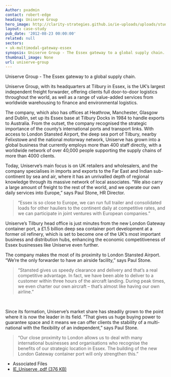 ```yaml
---
Author: pxadmin
contact: robert-edge
heading: Uniserve Group
hero_image: http://clarity-strategies.github.io/ie-uploads/uploads/studies/Uniserve_banner.jpg
layout: case-study
pub_date: '2012-08-23 00:00:00'
related: null
sectors:
- uk-multimodal-gateway-essex
synopsis: Uniserve Group - The Essex gateway to a global supply chain.
thumbnail_image: None
url: uniserve-group
---
```


<p>Uniserve Group - The Essex gateway to a global supply chain.</p><p>Uniserve Group, with its headquarters at Tilbury in Essex, is the UK’s largest independent freight forwarder, offering clients full door-to-door logistics throughout the world, as well as a range of value-added services from worldwide warehousing to finance and environmental logistics.</p><p>The company, which also has offices at Heathrow, Manchester, Glasgow and Dublin, set up its Essex base at Tilbury Docks in 1984 to handle exports to Australia. From the outset, the company recognised the strategic importance of the county’s international ports and transport links. With access to London Stansted Airport, the deep sea port of Tilbury, nearby Felixstowe and the national motorway network, Uniserve has grown into a global business that currently employs more than 400 staff directly, with a worldwide network of over 40,000 people supporting the supply chains of more than 4000 clients.</p><p>Today, Uniserve’s main focus is on UK retailers and wholesalers, and the company specialises in imports and exports to the Far East and Indian sub-continent by sea and air, where it has an unrivalled depth of regional knowledge through its massive network of local associates. “We also carry a large amount of freight to the rest of the world, and we operate our own daily services into Europe,” says Paul Stone, HR Director.</p><blockquote><p>“Essex is so close to Europe, we can run full trailer and consolidated loads for other hauliers to the continent daily at competitive rates, and we can participate in joint ventures with European companies.”</p></blockquote><p>Uniserve’s Tilbury head office is just minutes from the new London Gateway container port, a £1.5 billion deep sea container port development at a former oil refinery, which is set to become one of the UK’s most important business and distribution hubs, enhancing the economic competitiveness of Essex businesses like Uniserve even further.</p><p>The company makes the most of its proximity to London Stansted Airport. “We’re the only forwarder to have an airside facility,” says Paul Stone.</p><blockquote><p>“Stansted gives us speedy clearance and delivery and that’s a real competitive advantage. In fact, we have been able to deliver to a customer within three hours of the aircraft landing. During peak times, we even charter our own aircraft – that’s almost like having our own airline.”</p></blockquote><p> </p><p>Since its formation, Uniserve’s market share has steadily grown to the point where it is now the leader in its field. “That gives us huge buying power to guarantee space and it means we can offer clients the stability of a multi-national with the flexibility of an independent,” says Paul Stone.</p><blockquote><p>“Our close proximity to London allows us to deal with many international businesses and organisations who recognise the benefits of our strategic location in Essex. The building of the new London Gateway container port will only strengthen this.”</p></blockquote> <ul class='downloadable-files'><li class='header'>Associated Files</li><li><a alt='' class='btn' href='//clarity-strategies.github.io/ie-uploads/uploads/studies/IE_Uniserve.pdf' target='_blank'>IE_Uniserve .pdf <span>(376 KB)</span></a></li></ul>